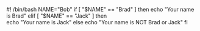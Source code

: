 #! /bin/bash
NAME="Bob"
if [ "$NAME" == "Brad" ]
  then
    echo "Your name is Brad"
elif [ "$NAME" == "Jack" ]
  then  
    echo "Your name is Jack"
else 
     echo "Your name is NOT Brad or Jack"
fi
